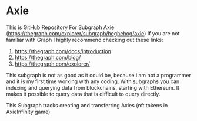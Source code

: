 # Axie

This is GitHub Repository For Subgraph Axie (https://thegraph.com/explorer/subgraph/heghehog/axie)
If you are not familiar with Graph I highly recommend checking out these links:
1) https://thegraph.com/docs/introduction
2) https://thegraph.com/blog/
3) https://thegraph.com/explorer/

This subgraph is not as good as it could be, because i am not a programmer and 
it is my first time working with any coding. With subgraphs  you can indexing
and querying data from blockchains, starting with Ethereum. It makes it possible 
to query data that is difficult to query directly.

This Subgraph tracks creating and transferring Axies (nft tokens in AxieInfinity game)
